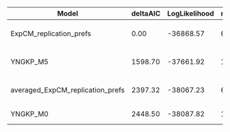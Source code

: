| Model                            | deltaAIC | LogLikelihood | nParams | ParamValues                                   |
|----------------------------------|----------|---------------|---------|-----------------------------------------------|
| ExpCM_replication_prefs          | 0.00     | -36868.57     | 6       | beta=0.86, kappa=6.90, omega=0.03             |
| YNGKP_M5                         | 1598.70  | -37661.92     | 12      | alpha_omega=0.30, beta_omega=9.28, kappa=6.03 |
| averaged_ExpCM_replication_prefs | 2397.32  | -38067.23     | 6       | beta=0.24, kappa=7.08, omega=0.02             |
| YNGKP_M0                         | 2448.50  | -38087.82     | 11      | kappa=5.95, omega=0.02                        |
